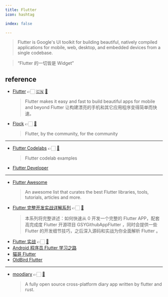 ```yaml
---
title: Flutter
icon: hashtag

index: false

---
```


<!-- more -->

> Flutter is Google's UI toolkit for building beautiful, natively compiled applications for mobile, web, desktop, and embedded devices from a single codebase.

> “Flutter 的一切皆是 Widget”

## reference

- [Flutter](https://flutter.dev) 👉🏻 [🇨🇳](https://flutter.cn) [🐙](https://github.com/flutter/flutter) 
    > Flutter makes it easy and fast to build beautiful apps for mobile and beyond
      Flutter 让构建漂亮的手机和其它应用程序变得简单而快速。
- [Flock](https://getflocked.dev/) 👉🏻 [🐙](https://github.com/join-the-flock/flock)
    > Flutter, by the community, for the community

------

- [Flutter Codelabs](https://codelabs.developers.google.com/?product=flutter) 👉🏻 [🐙](https://github.com/flutter/codelabs)
    > Flutter codelab examples
- [Flutter Developer](https://roadmap.sh/flutter)

------

- [Flutter Awesome](https://github.com/Solido/awesome-flutter)
    > An awesome list that curates the best Flutter libraries, tools, tutorials, articles and more.
- [Flutter 完整开发实战详解系列](https://guoshuyu.cn/home/wx) 👉🏻 [🐙](https://github.com/CarGuo/gsy_flutter_book)
    > 本系列将完整讲述：如何快速从 0 开发一个完整的 Flutter APP，配套高完成度 Flutter 开源项目 GSYGithubAppFlutter ，同时会提供一些 Flutter 的开发细节技巧，之后深入源码和实战为你全面解析 Flutter 。
- [Flutter 实战](https://book.flutterchina.club) 👉🏻 [🐙](https://github.com/flutterchina/flutter_in_action_2nd)
- [Android 程序员 Flutter 学习之路](https://flutter.li-xyz.com:1443)
- [猫哥 Flutter](https://wiki.ducafecat.tech)
- [OldBird Flutter](https://oldbird.run/flutter)

------

- [moodiary](https://docs.moodiary.net/) 👉🏻 [🐙](https://github.com/ZhuJHua/moodiary)
    > A fully open source cross-platform diary app written by flutter and rust.



